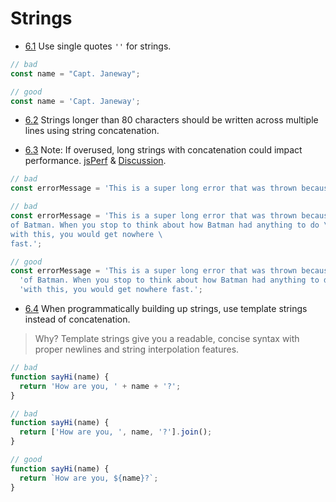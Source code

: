 ---
---

# Strings

- [6.1](#6.1) <a name='6.1'></a> Use single quotes `''` for strings.

```javascript
// bad
const name = "Capt. Janeway";

// good
const name = 'Capt. Janeway';
```


- [6.2](#6.2) <a name='6.2'></a> Strings longer than 80 characters should be written across multiple lines using string concatenation.


- [6.3](#6.3) <a name='6.3'></a> Note: If overused, long strings with concatenation could impact performance. [jsPerf](http://jsperf.com/ya-string-concat) & [Discussion](https://github.com/airbnb/javascript/issues/40).

```javascript
// bad
const errorMessage = 'This is a super long error that was thrown because of Batman. When you stop to think about how Batman had anything to do with this, you would get nowhere fast.';

// bad
const errorMessage = 'This is a super long error that was thrown because \
of Batman. When you stop to think about how Batman had anything to do \
with this, you would get nowhere \
fast.';

// good
const errorMessage = 'This is a super long error that was thrown because ' +
  'of Batman. When you stop to think about how Batman had anything to do ' +
  'with this, you would get nowhere fast.';
```


<a name="es6-template-literals"></a>
- [6.4](#6.4) <a name='6.4'></a> When programmatically building up strings, use template strings instead of concatenation.

> Why? Template strings give you a readable, concise syntax with proper newlines and string interpolation features.

```javascript
// bad
function sayHi(name) {
  return 'How are you, ' + name + '?';
}

// bad
function sayHi(name) {
  return ['How are you, ', name, '?'].join();
}

// good
function sayHi(name) {
  return `How are you, ${name}?`;
}
```
